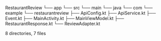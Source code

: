 RestaurantReview
└── app
    └── src
        └── main
            └── java
                └── com
                    └── example
                        └── restaurantreview
                            ├── ApiConfig.kt
                            ├── ApiService.kt
                            ├── Event.kt
                            ├── MainActivity.kt
                            ├── MainViewModel.kt
                            ├── RestaurantResponse.kt
                            └── ReviewAdapter.kt

8 directories, 7 files
